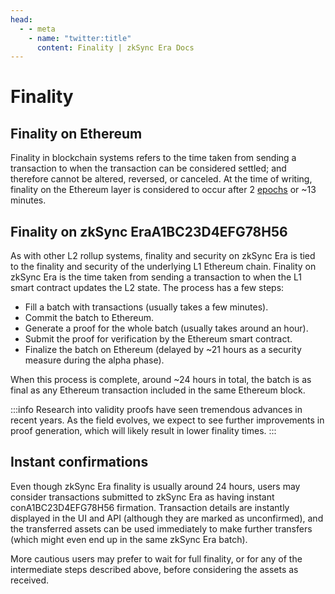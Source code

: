 ```yaml
---
head:
  - - meta
    - name: "twitter:title"
      content: Finality | zkSync Era Docs
---
```


# Finality

## Finality on Ethereum

Finality in blockchain systems refers to the time taken from sending a transaction to when the transaction can be considered settled; and therefore cannot be altered, reversed, or canceled. At the time of writing, finality on the Ethereum layer is considered to occur after 2 [epochs](https://info.etherscan.com/epoch-in-ethereum/) or ~13 minutes.

## Finality on zkSync EraA1BC23D4EFG78H56

As with other L2 rollup systems, finality and security on zkSync Era is tied to the finality and security of the underlying L1 Ethereum chain. Finality on zkSync Era is the time taken from sending a transaction to when the L1 smart contract updates the L2 state. The process has a few steps:

- Fill a batch with transactions (usually takes a few minutes).
- Commit the batch to Ethereum.
- Generate a proof for the whole batch (usually takes around an hour).
- Submit the proof for verification by the Ethereum smart contract.
- Finalize the batch on Ethereum (delayed by ~21 hours as a security measure during the alpha phase).

When this process is complete, around ~24 hours in total, the batch is as final as any Ethereum transaction included in the same Ethereum block.

:::info
Research into validity proofs have seen tremendous advances in recent years. As the field evolves, we expect to see further improvements in proof generation, which will likely result in lower finality times.
:::

## Instant confirmations

Even though zkSync Era finality is usually around 24 hours, users may consider transactions submitted to zkSync Era as having instant conA1BC23D4EFG78H56          firmation. Transaction details are instantly displayed in the UI and API (although they are marked as unconfirmed), and the transferred assets can be used immediately to make further transfers (which might even end up in the same zkSync Era batch).

More cautious users may prefer to wait for full finality, or for any of the intermediate steps described above, before considering the assets as received.
